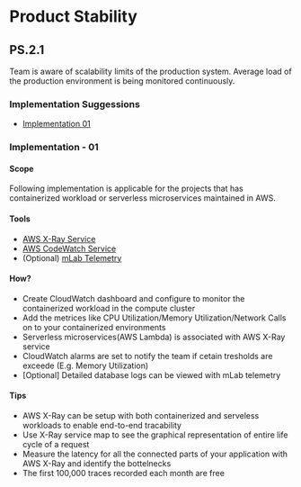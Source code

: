Product Stability
===================

## PS.2.1

Team is aware of scalability limits of the production system. Average load of the production environment is being monitored continuously.

### Implementation Suggessions
- [Implementation 01](#implementation---01)

### Implementation - 01

#### Scope
Following implementation is applicable for the projects that has containerized workload or serverless microservices maintained in AWS. 

#### Tools
- [AWS X-Ray Service](https://aws.amazon.com/xray/) 
- [AWS CodeWatch Service](https://aws.amazon.com/cloudwatch/)
- (Optional) [mLab Telemetry](https://telemetry.mlab.com)

#### How?
- Create CloudWatch dashboard and configure to monitor the containerized workload in the compute cluster
- Add the metrices like CPU Utilization/Memory Utilization/Network Calls on to your containerized environments
- Serverless microservices(AWS Lambda) is associated with AWS X-Ray service
- CloudWatch alarms are set to notify the team if cetain tresholds are exceede (E.g. Memory Utilization) 
- [Optional] Detailed database logs can be viewed with mLab telemetry 

#### Tips
- AWS X-Ray can be setup with both containerized and serveless workloads to enable end-to-end tracability
- Use X-Ray service map to see the graphical representation of entire life cycle of a request
- Measure the latency for all the connected parts of your application with AWS X-Ray and identify the bottelnecks 
- The first 100,000 traces recorded each month are free
